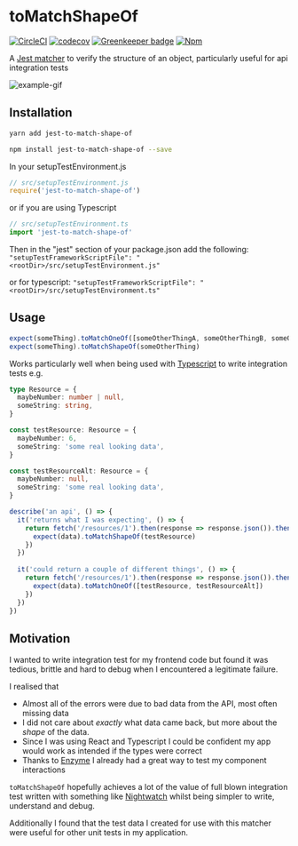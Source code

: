 # toMatchShapeOf

[![CircleCI](https://circleci.com/gh/Dean177/jest-to-match-shape-of.svg?style=shield)](https://circleci.com/gh/Dean177/jest-to-match-shape-of)
[![codecov](https://codecov.io/gh/Dean177/jest-to-match-shape-of/branch/master/graph/badge.svg)](https://codecov.io/gh/Dean177/jest-to-match-shape-of)
[![Greenkeeper badge](https://badges.greenkeeper.io/Dean177/jest-to-match-shape-of.svg)](https://greenkeeper.io/)
[![Npm](https://badge.fury.io/js/jest-to-match-shape-of.svg)](https://www.npmjs.com/package/jest-to-match-shape-of)


A [Jest matcher](https://facebook.github.io/jest/docs/en/using-matchers.html) to verify the structure of an object, particularly useful for api integration tests

![example-gif](./example/huge-demo-gif.gif)

## Installation

```bash
yarn add jest-to-match-shape-of
```

```bash
npm install jest-to-match-shape-of --save
```

In your setupTestEnvironment.js
```javascript
// src/setupTestEnvironment.js
require('jest-to-match-shape-of')
```
or if you are using Typescript

```typescript
// src/setupTestEnvironment.ts
import 'jest-to-match-shape-of'
```

Then in the "jest" section of your package.json add the following:
`"setupTestFrameworkScriptFile": "<rootDir>/src/setupTestEnvironment.js"`

or for typescript:
`"setupTestFrameworkScriptFile": "<rootDir>/src/setupTestEnvironment.ts"`

## Usage

```javascript
expect(someThing).toMatchOneOf([someOtherThingA, someOtherThingB, someOtherThingC])
expect(someThing).toMatchShapeOf(someOtherThing)
```

Works particularly well when being used with [Typescript](https://www.typescriptlang.org/) to write integration tests e.g.

```typescript
type Resource = {
  maybeNumber: number | null, 
  someString: string,
}

const testResource: Resource = {
  maybeNumber: 6,
  someString: 'some real looking data',
}

const testResourceAlt: Resource = {
  maybeNumber: null,
  someString: 'some real looking data',
}

describe('an api', () => {
  it('returns what I was expecting', () => {
    return fetch('/resources/1').then(response => response.json()).then((data) => {
      expect(data).toMatchShapeOf(testResource)  
    })            
  })
  
  it('could return a couple of different things', () => {
    return fetch('/resources/1').then(response => response.json()).then((data) => {
      expect(data).toMatchOneOf([testResource, testResourceAlt])  
    })    
  })
})

```

## Motivation

I wanted to write integration test for my frontend code but found it was tedious, brittle and 
hard to debug when I encountered a legitimate failure. 

I realised that
- Almost all of the errors were due to bad data from the API, most often missing data
- I did not care about *exactly* what data came back, but more about the *shape* of the data.
- Since I was using React and Typescript I could be confident my app would work as intended if the types were correct
- Thanks to [Enzyme](https://github.com/airbnb/enzyme) I already had a great way to test my component interactions
 
 `toMatchShapeOf` hopefully achieves a lot of the value of full blown integration test written with something like 
[Nightwatch](http://nightwatchjs.org/) whilst being simpler to write, understand and debug.

Additionally I found that the test data I created for use with this matcher were useful for other unit tests in my application.
